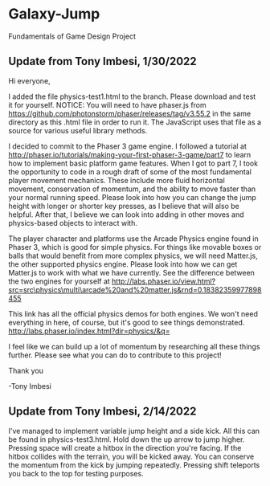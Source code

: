 # Galaxy-Jump
Fundamentals of Game Design Project

## Update from Tony Imbesi, 1/30/2022

Hi everyone,

I added the file physics-test1.html to the branch. Please download and test it for yourself.
NOTICE: You will need to have phaser.js from https://github.com/photonstorm/phaser/releases/tag/v3.55.2 in the same directory as this .html file in order to run it.
The JavaScript uses that file as a source for various useful library methods.


I decided to commit to the Phaser 3 game engine. I followed a tutorial at http://phaser.io/tutorials/making-your-first-phaser-3-game/part7 to learn how to implement basic platform game features. 
When I got to part 7, I took the opportunity to code in a rough draft of some of the most fundamental player movement mechanics.
These include more fluid horizontal movement, conservation of momentum, and the ability to move faster than your normal running speed.
Please look into how you can change the jump height with longer or shorter key presses, as I believe that will also be helpful.
After that, I believe we can look into adding in other moves and physics-based objects to interact with.


The player character and platforms use the Arcade Physics engine found in Phaser 3, which is good for simple physics. 
For things like movable boxes or balls that would benefit from more complex physics, we will need Matter.js, the other supported physics engine.
Please look into how we can get Matter.js to work with what we have currently.
See the difference between the two engines for yourself at http://labs.phaser.io/view.html?src=src\physics\multi\arcade%20and%20matter.js&rnd=0.18382359977898455

This link has all the official physics demos for both engines. We won't need everything in here, of course, but it's good to see things demonstrated. http://labs.phaser.io/index.html?dir=physics/&q=


I feel like we can build up a lot of momentum by researching all these things further. Please see what you can do to contribute to this project!

Thank you

-Tony Imbesi


## Update from Tony Imbesi, 2/14/2022

I've managed to implement variable jump height and a side kick. All this can be found in physics-test3.html. Hold down the up arrow to jump higher. Pressing space will create a hitbox in the direction you're facing. If the hitbox collides with the terrain, you will be kicked away. You can conserve the momentum from the kick by jumping repeatedly. Pressing shift teleports you back to the top for testing purposes.
